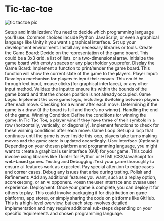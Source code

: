 # Tic-tac-toe
![tic tac toe pic](https://github.com/ajitkmr520/Tic-tac-toe/assets/86512082/e1d1fe3c-e3d8-4c32-8602-2c731dc49e6f)


Setup and Initialization:
You need to decide which programming language you'll use. Common choices include Python, JavaScript, or even a graphical language like Unity if you want a graphical interface.
Set up your development environment. Install any necessary libraries or tools.
Create the Game Board:
Decide on the representation of the game board. This could be a 3x3 grid, a list of lists, or a two-dimensional array.
Initialize the game board with empty spaces or any placeholder you prefer.
Display the Game Board:
Implement a function to print/render the game board. This function will show the current state of the game to the players.
Player Input:
Develop a mechanism for players to input their moves. This could be through text input, mouse clicks (for graphical interfaces), or any other input method.
Validate the input to ensure it's within the bounds of the game board and that the chosen position is not already occupied.
Game Logic:
Implement the core game logic, including:
Switching between players after each move.
Checking for a winner after each move.
Determining if the game is a draw (if the board is full and there's no winner).
Handling the end of the game.
Winning Condition:
Define the conditions for winning the game. In Tic Tac Toe, a player wins if they have three of their symbols in a row (horizontally, vertically, or diagonally).
Implement functions to check for these winning conditions after each move.
Game Loop:
Set up a loop that continues until the game is over. Inside this loop, players take turns making moves and the game state is updated accordingly.
User Interface (Optional):
Depending on your chosen platform and programming language, you might want to create a graphical user interface (GUI) for your game. This could involve using libraries like Tkinter for Python or HTML/CSS/JavaScript for web-based games.
Testing and Debugging:
Test your game thoroughly to ensure all features work as expected. Pay special attention to edge cases and corner cases.
Debug any issues that arise during testing.
Polish and Refinement:
Add any additional features you want, such as a replay option, scorekeeping, or an AI opponent.
Polish the user interface and overall user experience.
Deployment:
Once your game is complete, you can deploy it for others to play. This could involve packaging it for distribution on game platforms, app stores, or simply sharing the code on platforms like GitHub.
This is a high-level overview, but each step involves detailed implementation and may require additional sub-steps depending on your specific requirements and chosen programming language.
